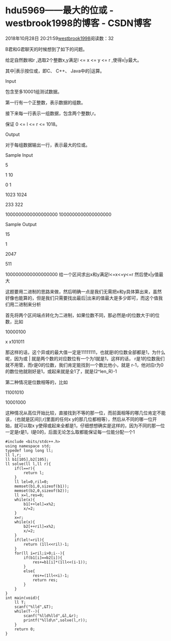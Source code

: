 # hdu5969——最大的位或 - westbrook1998的博客 - CSDN博客





2018年10月28日 20:21:59[westbrook1998](https://me.csdn.net/westbrook1998)阅读数：32








> 
B君和G君聊天的时候想到了如下的问题。

给定自然数l和r ,选取2个整数x,y满足l <= x <= y <= r ,使得x|y最大。

其中|表示按位或，即C、 C++、 Java中的|运算。

Input

包含至多10001组测试数据。

第一行有一个正整数，表示数据的组数。

接下来每一行表示一组数据，包含两个整数l,r。

保证 0 <= l <= r <= 1018。

Output

对于每组数据输出一行，表示最大的位或。

Sample Input

5

1 10

0 1

1023 1024

233 322

1000000000000000000 1000000000000000000

Sample Output

15

1

2047

511

1000000000000000000
给一个区间求出x和y满足l<=x<=y<=r 然后使x|y值最大

这题要用二进制的思路来做，然后明确一点是我们无需把x和y具体算出来，虽然好像也能算的，但是我们只需要找出最后|出来的值最大是多少即可，而这个值我们用二进制来分析

首先将两个区间端点转化为二进制，如果位数不同，那必然是r的位数大于l的位数，比如

10000100

x x101011

那这样的话，这个异或的最大值一定是11111111，也就是l的位数全部都是1，为什么呢，因为或 | 就是两个数的对应数位有一个为1就是1，这样的话， r是1的位数我们就不用管，而r是0的位数，我们肯定能找到一个数比他小，就是 r-1，他对应r为0的数位他就刚好是1，或起来就是全1了，就是(2^len_R)-1

第二种情况是位数相等的，比如

11001010

10001000

这种情况从高位开始比较，直接找到不等的那一位，而前面相等的哪几位肯定不能该，（也就是区间[l,r]里面的任何x y的那几位都相等），然后从不同的哪一位开始，就可以取x y使得或起来全都是1，仔细想想确实是这样的，因为不同的那一位一定是r是1，l是0的，后面无论怎么取都能保证每一位能分配一个1
```
#include <bits/stdc++.h>
using namespace std;
typedef long long ll;
ll l,r;
ll b1[105],b2[105];
ll solve(ll l,ll r){
    if(l==r){
        return l;
    }
    ll lel=0,ril=0;
    memset(b1,0,sizeof(b1));
    memset(b2,0,sizeof(b2));
    ll x=l,res=0;
    while(x){
        b1[++lel]=x%2;
        x/=2;
    }
    x=r;
    while(x){
        b2[++ril]=x%2;
        x/=2;
    }
    if(lel!=ril){
        return (1ll<<ril)-1;
    }
    for(ll i=ril;i>0;i--){
        if(b1[i]==b2[i]){
            res+=b1[i]*(1ll<<(i-1));
        }
        else{
            res+=(1ll<<i)-1;
            return res;
        }
    }
}
int main(void){
    ll T;
    scanf("%lld",&T);
    while(T--){
        scanf("%lld%lld",&l,&r);
        printf("%lld\n",solve(l,r));
    }
    return 0;
}
```






